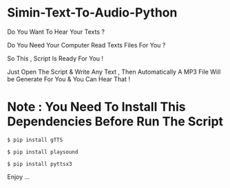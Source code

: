 # Simin-Text-To-Audio-Python
<p>Do You Want To Hear Your Texts ?</p> 
<p>Do You Need Your Computer Read Texts Files For You ?</p> 
<p>So This , Script Is Ready For You !</p> 
<p>Just Open The Script &amp; Write Any Text , Then Automatically A MP3 File Will be Generate For You &amp; You Can Hear That !</p> 
<h1>Note : You Need To Install This Dependencies Before Run The Script</h1> 

```console
$ pip install gTTS  
```

```console
$ pip install playsound  
```

```console
$ pip install pyttsx3 
```

<p>Enjoy ...</p>
